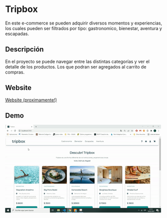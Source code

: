 # Tripbox

En este e-commerce se pueden adquirir diversos momentos y experiencias, los cuales pueden ser filtrados por tipo: gastronomico, bienestar, aventura y escapadas.

## Descripción

En el proyecto se puede navegar entre las distintas categorías y ver el detalle de los productos. Los que podran ser agregados al carrito de compras.

## Website

<a href=""> Website (proximamente!) </a>

## Demo

<img src="https://github.com/LauraBrea/tripbox/blob/master/img/ezgif.com-gif-maker.gif" alt="gif operatividad de la pagina">

<br>
